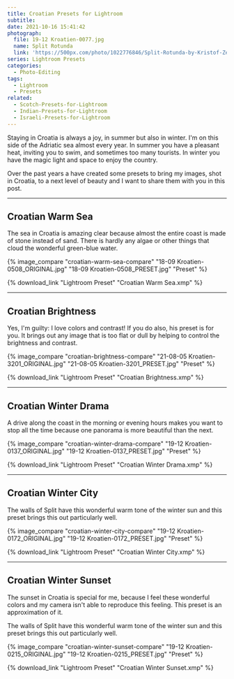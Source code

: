 ```yaml
---
title: Croatian Presets for Lightroom
subtitle:
date: 2021-10-16 15:41:42
photograph:
  file: 19-12 Kroatien-0077.jpg
  name: Split Rotunda
  link: 'https://500px.com/photo/1022776846/Split-Rotunda-by-Kristof-Zerbe/'
series: Lightroom Presets
categories:
  - Photo-Editing
tags:
  - Lightroom
  - Presets
related:
  - Scotch-Presets-for-Lightroom
  - Indian-Presets-for-Lightroom
  - Israeli-Presets-for-Lightroom
---
```


Staying in Croatia is always a joy, in summer but also in winter. I'm on this side of the Adriatic sea almost every year. In summer you have a pleasant heat, inviting you to swim, and sometimes too many tourists. In winter you have the magic light and space to enjoy the country.

Over the past years a have created some presets to bring my images, shot in Croatia, to a next level of beauty and I want to share them with you in this post.

<!-- more -->

---

## Croatian Warm Sea

The sea in Croatia is amazing clear because almost the entire coast is made of stone instead of sand. There is hardly any algae or other things that cloud the wonderful green-blue water.

{% image_compare "croatian-warm-sea-compare" "18-09 Kroatien-0508_ORIGINAL.jpg" "18-09 Kroatien-0508_PRESET.jpg" "Preset" %}

{% download_link "Lightroom Preset" "Croatian Warm Sea.xmp" %}

---

## Croatian Brightness

Yes, I'm guilty: I love colors and contrast! If you do also, his preset is for you. It brings out any image that is too flat or dull by helping to control the brightness and contrast.

{% image_compare "croatian-brightness-compare" "21-08-05 Kroatien-3201_ORIGINAL.jpg" "21-08-05 Kroatien-3201_PRESET.jpg" "Preset" %}

{% download_link "Lightroom Preset" "Croatian Brightness.xmp" %}

---

## Croatian Winter Drama

A drive along the coast in the morning or evening hours makes you want to stop all the time because one panorama is more beautiful than the next.

{% image_compare "croatian-winter-drama-compare" "19-12 Kroatien-0137_ORIGINAL.jpg" "19-12 Kroatien-0137_PRESET.jpg" "Preset" %}

{% download_link "Lightroom Preset" "Croatian Winter Drama.xmp" %}

---

## Croatian Winter City

The walls of Split have this wonderful warm tone of the winter sun and this preset brings this out particularly well.

{% image_compare "croatian-winter-city-compare" "19-12 Kroatien-0172_ORIGINAL.jpg" "19-12 Kroatien-0172_PRESET.jpg" "Preset" %}

{% download_link "Lightroom Preset" "Croatian Winter City.xmp" %}

---

## Croatian Winter Sunset

The sunset in Croatia is special for me, because I feel these wonderful colors and my camera isn't able to reproduce this feeling. This preset is an approximation of it.

The walls of Split have this wonderful warm tone of the winter sun and this preset brings this out particularly well.

{% image_compare "croatian-winter-sunset-compare" "19-12 Kroatien-0215_ORIGINAL.jpg" "19-12 Kroatien-0215_PRESET.jpg" "Preset" %}

{% download_link "Lightroom Preset" "Croatian Winter Sunset.xmp" %}
